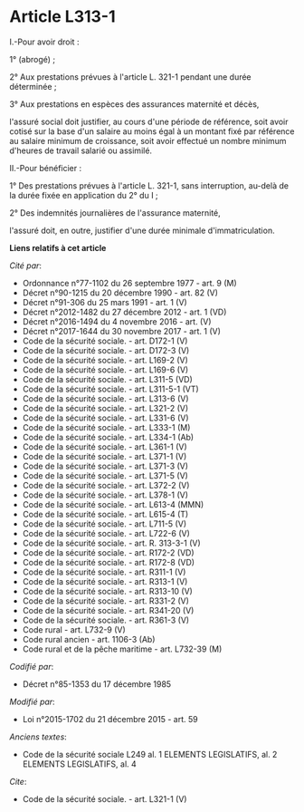 # Article L313-1

I.-Pour avoir droit : 

1° (abrogé) ; 

2° Aux prestations prévues à l'article L. 321-1 pendant une durée déterminée ; 

3° Aux prestations en espèces des assurances maternité et décès, 

l'assuré social doit justifier, au cours d'une période de référence, soit avoir cotisé sur la base d'un salaire au moins égal
à un montant fixé par référence au salaire minimum de croissance, soit avoir effectué un nombre minimum d'heures de travail
salarié ou assimilé. 

II.-Pour bénéficier : 

1° Des prestations prévues à l'article L. 321-1, sans interruption, au-delà de la durée fixée en application du 2° du I ; 

2° Des indemnités journalières de l'assurance maternité, 

l'assuré doit, en outre, justifier d'une durée minimale d'immatriculation.

**Liens relatifs à cet article**

_Cité par_:

  - Ordonnance n°77-1102 du 26 septembre 1977 - art. 9 (M)
  - Décret n°90-1215 du 20 décembre 1990 - art. 82 (V)
  - Décret n°91-306 du 25 mars 1991 - art. 1 (V)
  - Décret n°2012-1482 du 27 décembre 2012 - art. 1 (VD)
  - Décret n°2016-1494 du 4 novembre 2016 - art. (V)
  - Décret n°2017-1644 du 30 novembre 2017 - art. 1 (V)
  - Code de la sécurité sociale. - art. D172-1 (V)
  - Code de la sécurité sociale. - art. D172-3 (V)
  - Code de la sécurité sociale. - art. L169-2 (V)
  - Code de la sécurité sociale. - art. L169-6 (V)
  - Code de la sécurité sociale. - art. L311-5 (VD)
  - Code de la sécurité sociale. - art. L311-5-1 (VT)
  - Code de la sécurité sociale. - art. L313-6 (V)
  - Code de la sécurité sociale. - art. L321-2 (V)
  - Code de la sécurité sociale. - art. L331-6 (V)
  - Code de la sécurité sociale. - art. L333-1 (M)
  - Code de la sécurité sociale. - art. L334-1 (Ab)
  - Code de la sécurité sociale. - art. L361-1 (V)
  - Code de la sécurité sociale. - art. L371-1 (V)
  - Code de la sécurité sociale. - art. L371-3 (V)
  - Code de la sécurité sociale. - art. L371-5 (V)
  - Code de la sécurité sociale. - art. L372-2 (V)
  - Code de la sécurité sociale. - art. L378-1 (V)
  - Code de la sécurité sociale. - art. L613-4 (MMN)
  - Code de la sécurité sociale. - art. L615-4 (T)
  - Code de la sécurité sociale. - art. L711-5 (V)
  - Code de la sécurité sociale. - art. L722-6 (V)
  - Code de la sécurité sociale. - art. R. 313-3-1 (V)
  - Code de la sécurité sociale. - art. R172-2 (VD)
  - Code de la sécurité sociale. - art. R172-8 (VD)
  - Code de la sécurité sociale. - art. R311-1 (V)
  - Code de la sécurité sociale. - art. R313-1 (V)
  - Code de la sécurité sociale. - art. R313-10 (V)
  - Code de la sécurité sociale. - art. R331-2 (V)
  - Code de la sécurité sociale. - art. R341-20 (V)
  - Code de la sécurité sociale. - art. R361-3 (V)
  - Code rural - art. L732-9 (V)
  - Code rural ancien - art. 1106-3 (Ab)
  - Code rural et de la pêche maritime - art. L732-39 (M)

_Codifié par_:

  - Décret n°85-1353 du 17 décembre 1985

_Modifié par_:

  - Loi n°2015-1702 du 21 décembre 2015 - art. 59

_Anciens textes_:

  - Code de la sécurité sociale L249 al. 1 ELEMENTS LEGISLATIFS, al. 2 ELEMENTS LEGISLATIFS, al. 4

_Cite_:

  - Code de la sécurité sociale. - art. L321-1 (V)
